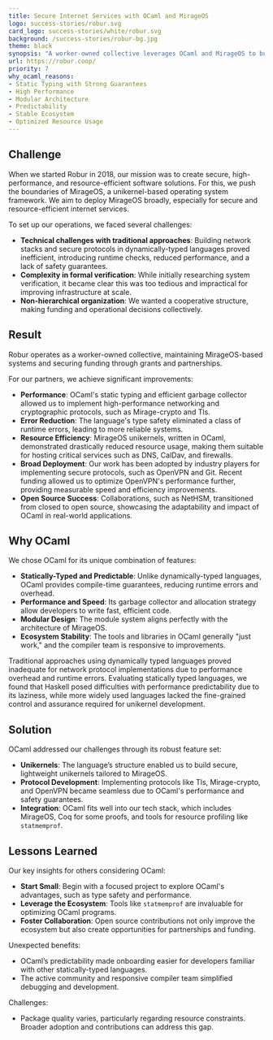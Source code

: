```yaml
---
title: Secure Internet Services with OCaml and MirageOS
logo: success-stories/robur.svg
card_logo: success-stories/white/robur.svg
background: /success-stories/robur-bg.jpg
theme: black
synopsis: "A worker-owned collective leverages OCaml and MirageOS to build secure, high-performance, and resource-efficient software solutions"
url: https://robur.coop/
priority: 7
why_ocaml_reasons:
- Static Typing with Strong Guarantees
- High Performance
- Modular Architecture
- Predictability
- Stable Ecosystem
- Optimized Resource Usage
---
```


## Challenge

When we started Robur in 2018, our mission was to create secure, high-performance, and resource-efficient software solutions. For this, we push the boundaries of MirageOS, a unikernel-based operating system framework. We aim to deploy MirageOS broadly, especially for secure and resource-efficient internet services.

To set up our operations, we faced several challenges:

- **Technical challenges with traditional approaches**: Building network stacks and secure protocols in dynamically-typed languages proved inefficient, introducing runtime checks, reduced performance, and a lack of safety guarantees.
- **Complexity in formal verification**: While initially researching system verification, it became clear this was too tedious and impractical for improving infrastructure at scale.
- **Non-hierarchical organization**: We wanted a cooperative structure, making funding and operational decisions collectively.

## Result

Robur operates as a worker-owned collective, maintaining MirageOS-based systems and securing funding through grants and partnerships.

For our partners, we achieve significant improvements:

- **Performance**: OCaml's static typing and efficient garbage collector allowed us to implement high-performance networking and cryptographic protocols, such as Mirage-crypto and Tls.
- **Error Reduction**: The language's type safety eliminated a class of runtime errors, leading to more reliable systems.
- **Resource Efficiency**: MirageOS unikernels, written in OCaml, demonstrated drastically reduced resource usage, making them suitable for hosting critical services such as DNS, CalDav, and firewalls.
- **Broad Deployment**: Our work has been adopted by industry players for implementing secure protocols, such as OpenVPN and Git. Recent funding allowed us to optimize OpenVPN's performance further, providing measurable speed and efficiency improvements.
- **Open Source Success**: Collaborations, such as NetHSM, transitioned from closed to open source, showcasing the adaptability and impact of OCaml in real-world applications.

## Why OCaml

We chose OCaml for its unique combination of features:

- **Statically-Typed and Predictable**: Unlike dynamically-typed languages, OCaml provides compile-time guarantees, reducing runtime errors and overhead.
- **Performance and Speed**: Its garbage collector and allocation strategy allow developers to write fast, efficient code.
- **Modular Design**: The module system aligns perfectly with the architecture of MirageOS.
- **Ecosystem Stability**: The tools and libraries in OCaml generally "just work," and the compiler team is responsive to improvements.

Traditional approaches using dynamically typed languages proved inadequate for network protocol implementations due to performance overhead and runtime errors. Evaluating statically typed languages, we found that Haskell posed difficulties with performance predictability due to its laziness, while more widely used languages lacked the fine-grained control and assurance required for unikernel development.

## Solution
OCaml addressed our challenges through its robust feature set:

- **Unikernels**: The language’s structure enabled us to build secure, lightweight unikernels tailored to MirageOS.
- **Protocol Development**: Implementing protocols like Tls, Mirage-crypto, and OpenVPN became seamless due to OCaml's performance and safety guarantees.
- **Integration**: OCaml fits well into our tech stack, which includes MirageOS, Coq for some proofs, and tools for resource profiling like `statmemprof`.

## Lessons Learned
Our key insights for others considering OCaml:

- **Start Small**: Begin with a focused project to explore OCaml's advantages, such as type safety and performance.
- **Leverage the Ecosystem**: Tools like `statmemprof` are invaluable for optimizing OCaml programs.
- **Foster Collaboration**: Open source contributions not only improve the ecosystem but also create opportunities for partnerships and funding.

Unexpected benefits:
- OCaml’s predictability made onboarding easier for developers familiar with other statically-typed languages.
- The active community and responsive compiler team simplified debugging and development.

Challenges:
- Package quality varies, particularly regarding resource constraints. Broader adoption and contributions can address this gap.
